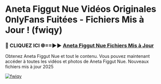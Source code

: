 # Aneta Figgut Nue Vidéos Originales 0nlyFans Fuitées - Fichiers Mis à Jour ! (fwiqy)

<h3>🔴 CLIQUEZ ICI 🌐==►► <a href="https://tinyurl.com/2pmr4ezf" rel="nofollow">Aneta Figgut Nue Fichiers Mis à Jour</a></h3>

Obtenez Aneta Figgut Nue et tout le contenu. Vous pouvez maintenant accéder à toutes les vidéos et photos de Aneta Figgut Nue. Nouveaux fichiers mis à jour 2025

[![fwiqy](https://i.imgur.com/6SNvagu.gif)](https://tinyurl.com/2pmr4ezf)
